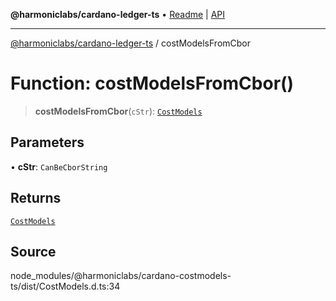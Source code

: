 **@harmoniclabs/cardano-ledger-ts** • [Readme](../Introduction) \| [API](../globals)

***

[@harmoniclabs/cardano-ledger-ts](../Introduction) / costModelsFromCbor

# Function: costModelsFromCbor()

> **costModelsFromCbor**(`cStr`): [`CostModels`](../interfaces/CostModels)

## Parameters

• **cStr**: `CanBeCborString`

## Returns

[`CostModels`](../interfaces/CostModels)

## Source

node\_modules/@harmoniclabs/cardano-costmodels-ts/dist/CostModels.d.ts:34
